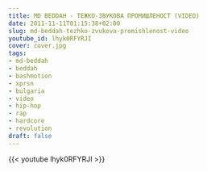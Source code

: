 ```yaml
---
title: MD BEDDAH - ТЕЖКО-ЗВУКОВА ПРОМИШЛЕНОСТ (VIDEO)
date: 2011-11-11T01:15:38+02:00
slug: md-beddah-tezhko-zvukova-promishlenost-video
youtube_id: lhyk0RFYRJI
cover: cover.jpg
tags:
- md-beddah
- beddah
- bashmotion
- xprsn
- bulgaria
- video
- hip-hop
- rap
- hardcore
- revolution
draft: false
---
```


{{< youtube lhyk0RFYRJI >}}
